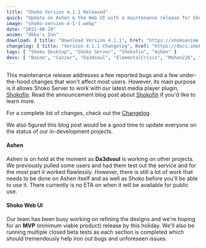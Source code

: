 ```yaml
---
title: "Shoko Version 4.1.1 Released"
quick: "Update on Ashen & the Web UI with a maintenance release for Shoko."
image: "shoko-version-4-1-1.webp"
date: "2021-08-29"
anime: "Okko's Inn"
download: { title: "Download Version 4.1.1", href: "https://shokoanime.com/downloads/" }
changelog: { title: "Version 4.1.1 Changelog", href: "https://docs.shokoanime.com/changelog/" }
tags: [ "Shoko Desktop", "Shoko Server", "Shokofin", "Ashen" ]
devs: [ "Baine", "Cazzar", "Da3dsoul", "ElementalCrisis", "Mohan226", "Revam" ]
---
```


This maintenance release addresses a few reported bugs and a few under-the-hood changes that won't affect most users. However, its main purpose is it allows Shoko Server to work with our latest media player plugin, [Shokofin](https://shokoanime.com/blog/tag/shokofin/). Read the announcement blog post about [Shokofin](https://shokoanime.com/blog/hello-shokofin/) if you'd like to learn more.

For a complete list of changes, check out the [Changelog](https://docs.shokoanime.com/changelog/).

We also figured this blog post would be a good time to update everyone on the status of our in-development projects.

#### Ashen

Ashen is on hold at the moment as **Da3dsoul** is working on other projects. We previously pulled some users and had them test out the service and for the most part it worked flawlessly. However, there is still a lot of work that needs to be done on Ashen itself and as well as Shoko before you'll be able to use it. There currently is no ETA on when it will be available for public use.

#### Shoko Web UI

Our team has been busy working on refining the designs and we're hoping for an **MVP** (minimum viable product) release by this holiday. We'll also be running multiple closed beta tests as each section is completed which should tremendously help iron out bugs and unforeseen issues.
